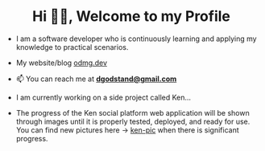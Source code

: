 <h1 align="center">Hi 👋🏾, Welcome to my Profile</h1>

- I am a software developer who is continuously learning and applying my knowledge to practical scenarios.
- My website/blog [odmg.dev](https://odmg.dev/)
- 📫 You can reach me at **dgodstand@gmail.com**
- I am currently working on a side project called Ken...


- The progress of the Ken social platform web application will be shown through images until it is properly tested, deployed, and ready for use. You can find new pictures here -> [ken-pic](https://github.com/Osagie-Godstand/ken-pic) when there is significant progress.  

